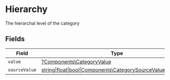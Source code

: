 # Hierarchy

The hierarchal level of the category


## Fields

| Field                                                                                                          | Type                                                                                                           | Required                                                                                                       | Description                                                                                                    |
| -------------------------------------------------------------------------------------------------------------- | -------------------------------------------------------------------------------------------------------------- | -------------------------------------------------------------------------------------------------------------- | -------------------------------------------------------------------------------------------------------------- |
| `value`                                                                                                        | [?Components\CategoryValue](../../Models/Components/CategoryValue.md)                                          | :heavy_minus_sign:                                                                                             | N/A                                                                                                            |
| `sourceValue`                                                                                                  | [string\|float\|bool\|Components\CategorySourceValue4\|array\|null](../../Models/Components/CategorySourceValue.md) | :heavy_minus_sign:                                                                                             | N/A                                                                                                            |